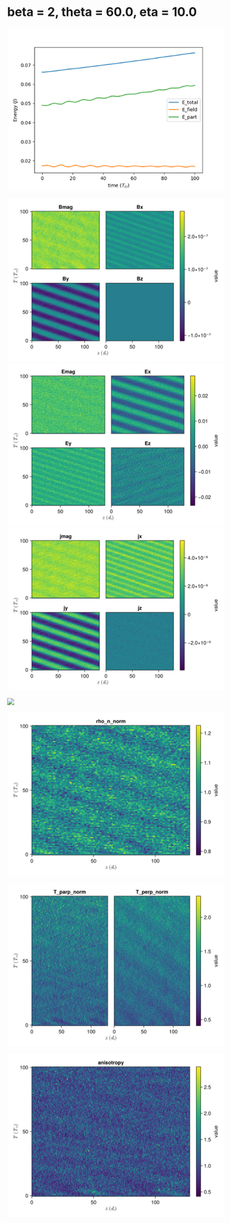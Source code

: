 # beta = 2, theta = 60.0, eta = 10.0

![](figures/energy_evolution.png)


![](figures/B_field.png)
![](figures/E_field.png)
![](figures/j_field.png)

![](figures/B_rho_time.png)

![](figures/rho_n_norm.png)
<!-- ![](figures/rho_field.png) -->

![](figures/temp_norm.png)
<!-- ![](figures/pressure_fields.png) -->

![](figures/anisotropy.png)